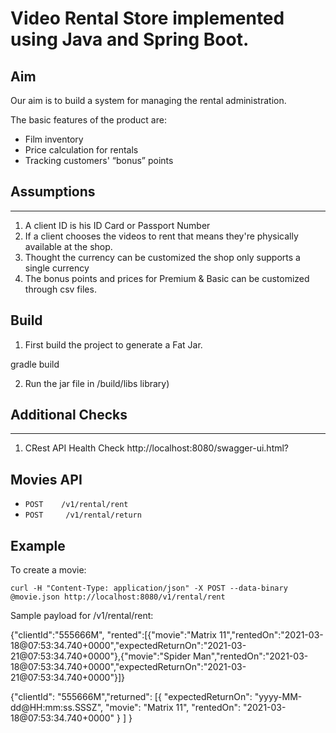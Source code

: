 
# Video Rental Store implemented using Java and Spring Boot.

## Aim

Our aim is to build a system for managing the rental administration.

The basic features of the product are:

 - Film inventory
 - Price calculation for rentals
 - Tracking customers' “bonus” points

## Assumptions
-----------------
1. A client ID is his ID Card or Passport Number
2. If a client chooses the videos to rent that means they're physically available at the shop.
3. Thought the currency can be customized the shop only supports a single currency
4. The bonus points and prices for Premium & Basic can be customized through csv files.


## Build

1. First build the project to generate a Fat Jar.

gradle build

2. Run the jar file in /build/libs library)

## Additional Checks
-----------------

1. CRest API Health Check
http://localhost:8080/swagger-ui.html?


## Movies API

 - `POST    /v1/rental/rent`
 - `POST     /v1/rental/return`

## Example

To create a movie:

`curl -H "Content-Type: application/json" -X POST --data-binary @movie.json http://localhost:8080/v1/rental/rent`

Sample payload for /v1/rental/rent:

{"clientId":"555666M", "rented":[{"movie":"Matrix 11","rentedOn":"2021-03-18@07:53:34.740+0000","expectedReturnOn":"2021-03-21@07:53:34.740+0000"},{"movie":"Spider Man","rentedOn":"2021-03-18@07:53:34.740+0000","expectedReturnOn":"2021-03-21@07:53:34.740+0000"}]}

{"clientId": "555666M","returned": [{
      "expectedReturnOn": "yyyy-MM-dd@HH:mm:ss.SSSZ",
      "movie": "Matrix 11",
      "rentedOn": "2021-03-18@07:53:34.740+0000"
    }
  ]
}